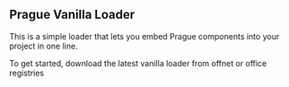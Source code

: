 ## Prague Vanilla Loader

This is a simple loader that lets you embed Prague components into your project in one line.

To get started, download the latest vanilla loader from offnet or office registries
